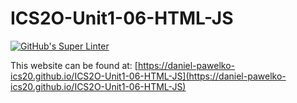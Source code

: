 # ICS2O-Unit1-06-HTML-JS
[![GitHub's Super Linter](https://github.com/daniel-pawelko-ics20/ICS2O-Unit1-06-HTML-JS/workflows/GitHub's%20Super%20Linter/badge.svg)](https://github.com/daniel-pawelko-ics20/ICS2O-Unit1-06-HTML-JS/actions)



This website can be found at: [https://daniel-pawelko-ics20.github.io/ICS2O-Unit1-06-HTML-JS](https://daniel-pawelko-ics20.github.io/ICS2O-Unit1-06-HTML-JS)